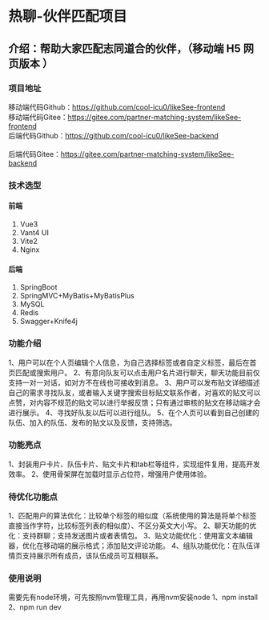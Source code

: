 # 热聊-伙伴匹配项目
## 介绍：帮助大家匹配志同道合的伙伴，（移动端 H5 网页版本 ）
### 项目地址

移动端代码Github：https://github.com/cool-icu0/likeSee-frontend
</br>
移动端代码Gitee：https://gitee.com/partner-matching-system/likeSee-frontend
</br>
后端代码Github：https://github.com/cool-icu0/likeSee-backend  
</br>
后端代码Gitee：https://gitee.com/partner-matching-system/likeSee-backend
</br>
### 技术选型
#### 前端
1. Vue3
2. Vant4 UI
3. Vite2
4. Nginx
#### 后端
1. SpringBoot
2. SpringMVC+MyBatis+MyBatisPlus
3. MySQL
4. Redis
5. Swagger+Knife4j

### 功能介绍
1、用户可以在个人页编辑个人信息，为自己选择标签或者自定义标签，最后在首页匹配或搜索用户。
2、有意向队友可以点击用户名片进行聊天，聊天功能目前仅支持一对一对话，如对方不在线也可接收到消息。
3、用户可以发布贴文详细描述自己的需求寻找队友，或者输入关键字搜索目标贴文联系作者，对喜欢的贴文可以点赞，对内容不规范的贴文可以进行举报反馈；只有通过审核的贴文在移动端才会进行展示。
4、寻找好队友以后可以进行组队。
5、在个人页可以看到自己创建的队伍、加入的队伍、发布的贴文以及反馈，支持筛选。

### 功能亮点
1、封装用户卡片、队伍卡片、贴文卡片和tab栏等组件，实现组件复用，提高开发效率。
2、使用骨架屏在加载时显示占位符，增强用户使用体验。

### 待优化功能点
1、匹配用户的算法优化：比较单个标签的相似度（系统使用的算法是将单个标签直接当作字符，比较标签列表的相似度）、不区分英文大小写。
2、聊天功能的优化：支持群聊；支持发送图片或者表情包。
3、贴文功能优化：使用富文本编辑器，优化在移动端的展示格式；添加贴文评论功能。
4、组队功能优化：在队伍详情页支持展示所有成员，该队伍成员可互相联系。

### 使用说明
需要先有node环境，可先按照nvm管理工具，再用nvm安装node
1、npm install
2、npm run dev